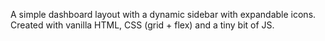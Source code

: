A simple dashboard layout with a dynamic sidebar with expandable icons. Created with vanilla HTML, CSS (grid + flex) and a tiny bit of JS.
